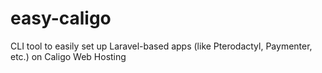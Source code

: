 # easy-caligo
CLI tool to easily set up Laravel-based apps (like Pterodactyl, Paymenter, etc.) on Caligo Web Hosting
